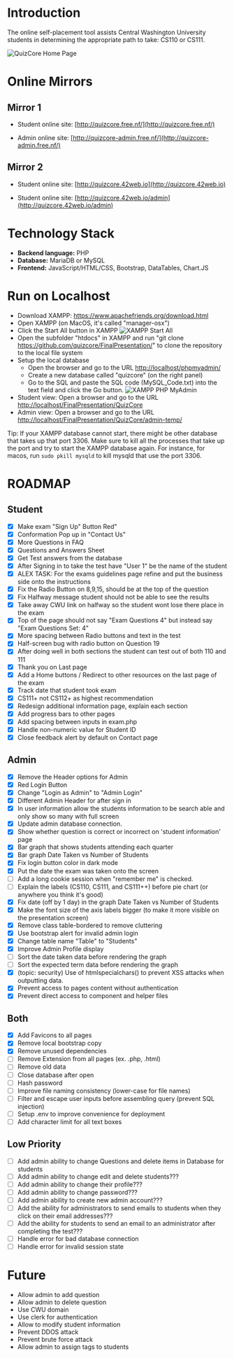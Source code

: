 # Introduction

The online self-placement tool assists Central Washington University students in determining the appropriate path to take: CS110 or CS111.

![QuizCore Home Page](./doc/img/home-page.png)

# Online Mirrors

## Mirror 1

* Student online site: [http://quizcore.free.nf/](http://quizcore.free.nf/)

* Admin online site: [http://quizcore-admin.free.nf/](http://quizcore-admin.free.nf/)

## Mirror 2

* Student online site: [http://quizcore.42web.io](http://quizcore.42web.io)

* Student online site: [http://quizcore.42web.io/admin](http://quizcore.42web.io/admin)

# Technology Stack

* **Backend language:** PHP
* **Database:** MariaDB or MySQL
* **Frontend:** JavaScript/HTML/CSS, Bootstrap, DataTables, Chart.JS

# Run on Localhost

* Download XAMPP: https://www.apachefriends.org/download.html
* Open XAMPP (on MacOS, it's called "manager-osx")
* Click the Start All button in XAMPP
![XAMPP Start All](./doc/img/xampp-start-all.png)
* Open the subfolder "htdocs" in XAMPP and run "git clone https://github.com/quizcore/FinalPresentation/" to clone the repository to the local file system
* Setup the local database
  * Open the browser and go to the URL [http://localhost/phpmyadmin/](http://localhost/phpmyadmin/)
  * Create a new database called "quizcore" (on the right panel)
  * Go to the SQL and paste the SQL code (MySQL_Code.txt) into the text field and click the Go button.
![XAMPP PHP MyAdmin](./doc/img/xampp-mysql.png)
* Student view: Open a browser and go to the URL [http://localhost/FinalPresentation/QuizCore](http://localhost/FinalPresentation/QuizCore)
* Admin view: Open a browser and go to the URL [http://localhost/FinalPresentation/QuizCore/admin-temp/](http://localhost/FinalPresentation/QuizCore/admin-temp/)

Tip: If your XAMPP database cannot start, there might be other database that takes up that port 3306. Make sure to kill all the processes that take up the port and try to start the XAMPP database again.
For instance, for macos, run `sudo pkill mysqld` to kill mysqld that use the port 3306.

# ROADMAP

## Student

* [X] Make exam "Sign Up" Button Red"
* [X] Conformation Pop up in "Contact Us"
* [X] More Questions in FAQ
* [X] Questions and Answers Sheet
* [X] Get Test answers from the database
* [x] After Signing in to take the test have "User 1" be the name of the student
* [X] ALEX TASK: For the exams guidelines page refine and put the business side onto the instructions
* [x] Fix the Radio Button on 8,9,15, should be at the top of the question
* [x] Fix Halfway message student should not be able to see the results
* [x] Take away CWU link on halfway so the student wont lose there place in the exam
* [X] Top of the page should not say "Exam Questions 4" but instead say "Exam Questions Set: 4"
* [x] More spacing between Radio buttons and text in the test
* [X] Half-screen bug with radio button on Question 19
* [x] After doing well in both sections the student can test out of both 110 and 111
* [x] Thank you on Last page
* [X] Add a Home buttons / Redirect to other resources on the last page of the exam
* [X] Track date that student took exam
* [X] CS111+ not CS112+ as highest recommendation
* [X] Redesign additional information page, explain each section
* [X] Add progress bars to other pages
* [x] Add spacing between inputs in exam.php
* [x] Handle non-numeric value for Student ID
* [x] Close feedback alert by default on Contact page

## Admin

* [x] Remove the Header options for Admin
* [X] Red Login Button
* [x] Change "Login as Admin" to "Admin Login"
* [x] Different Admin Header for after sign in
* [X] In user information allow the students information to be search able and only show so many with full screen
* [X] Update admin database connection.
* [x] Show whether question is correct or incorrect on 'student information' page
* [x] Bar graph that shows students attending each quarter
* [x] Bar graph Date Taken vs Number of Students
* [x] Fix login button color in dark mode
* [x] Put the date the exam was taken onto the screen
* [ ] Add a long cookie session when "remember me" is checked.
* [ ] Explain the labels (CS110, CS111, and CS111++) before pie chart (or anywhere you think it's good)
* [x] Fix date (off by  1 day) in the graph Date Taken vs Number of Students
* [x] Make the font size of the axis labels bigger (to make it more visible on the presentation screen)
* [x] Remove class table-bordered to remove cluttering
* [x] Use bootstrap alert for invalid admin login
* [x] Change table name "Table" to "Students"
* [x] Improve Admin Profile display
* [ ] Sort the date taken data before rendering the graph
* [ ] Sort the expected term data before rendering the graph
* [x] (topic: security) Use of htmlspecialchars() to prevent XSS attacks when outputting data.
* [x] Prevent access to pages content without authentication
* [x] Prevent direct access to component and helper files

## Both

* [X] Add Favicons to all pages
* [x] Remove local bootstrap copy
* [x] Remove unused dependencies
* [ ] Remove Extension from all pages (ex. .php, .html)
* [ ] Remove old data
* [ ] Close database after open
* [ ] Hash password
* [ ] Improve file naming consistency (lower-case for file names)
* [ ] Filter and escape user inputs before assembling query (prevent SQL injection)
* [ ] Setup .env to improve convenience for deployment
* [ ] Add character limit for all text boxes

## Low Priority

* [ ] Add admin ability to change Questions and delete items in Database for students
* [ ] Add admin ability to change edit and delete students???
* [ ] Add admin ability to change their profile???
* [ ] Add admin ability to change password???
* [ ] Add admin ability to create new admin account???
* [ ] Add the ability for administrators to send emails to students when they click on their email addresses???
* [ ] Add the ability for students to send an email to an administrator after completing the test???
* [ ] Handle error for bad database connection
* [ ] Handle error for invalid session state

# Future

* Allow admin to add question
* Allow admin to delete question
* Use CWU domain
* Use clerk for authentication
* Allow to modify student information
* Prevent DDOS attack
* Prevent brute force attack
* Allow admin to assign tags to students 
